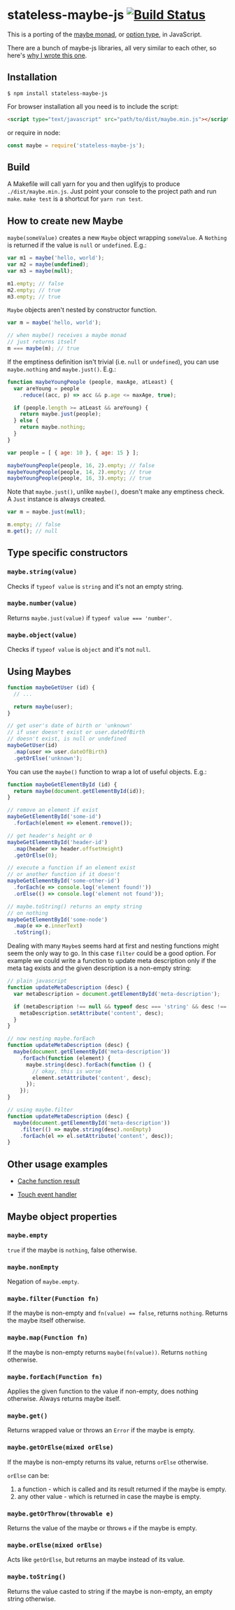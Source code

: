 # stateless-maybe-js [![Build Status](https://travis-ci.org/emilianobovetti/stateless-maybe-js.svg?branch=master)](https://travis-ci.org/emilianobovetti/stateless-maybe-js)

This is a porting of the [maybe monad](https://en.wikipedia.org/wiki/Monad_%28functional_programming%29#The_Maybe_monad), or [option type](https://en.wikipedia.org/wiki/Option_type), in JavaScript.

There are a bunch of maybe-js libraries, all very similar to each other, so here's [why I wrote this one](DESIGN.md).

## Installation

```
$ npm install stateless-maybe-js
```

For browser installation all you need is to include the script:

```HTML
<script type="text/javascript" src="path/to/dist/maybe.min.js"></script>
```

or require in node:

```javascript
const maybe = require('stateless-maybe-js');
```

## Build

A Makefile will call yarn for you and then uglifyjs to produce `./dist/maybe.min.js`. Just point your console to the project path and run `make`. `make test` is a shortcut for `yarn run test`.

## How to create new Maybe

`maybe(someValue)` creates a new `Maybe` object wrapping `someValue`. A `Nothing` is returned if the value is `null` or `undefined`. E.g.:

```javascript
var m1 = maybe('hello, world');
var m2 = maybe(undefined);
var m3 = maybe(null);

m1.empty; // false
m2.empty; // true
m3.empty; // true
```

`Maybe` objects aren't nested by constructor function.

```javascript
var m = maybe('hello, world');

// when maybe() receives a maybe monad
// just returns itself
m === maybe(m); // true
```

If the emptiness definition isn't trivial (i.e. `null` or `undefined`), you can use `maybe.nothing` and `maybe.just()`. E.g.:

```javascript
function maybeYoungPeople (people, maxAge, atLeast) {
  var areYoung = people
    .reduce((acc, p) => acc && p.age <= maxAge, true);

  if (people.length >= atLeast && areYoung) {
    return maybe.just(people);
  } else {
    return maybe.nothing;
  }
}

var people = [ { age: 10 }, { age: 15 } ];

maybeYoungPeople(people, 16, 2).empty; // false
maybeYoungPeople(people, 14, 2).empty; // true
maybeYoungPeople(people, 16, 3).empty; // true
```

Note that `maybe.just()`, unlike `maybe()`, doesn't make any emptiness check. A `Just` instance is always created.

```javascript
var m = maybe.just(null);

m.empty; // false
m.get(); // null
```

## Type specific constructors

### `maybe.string(value)`
Checks if `typeof value` is `string` and it's not an empty string.

### `maybe.number(value)`
Returns `maybe.just(value)` if `typeof value === 'number'`.

### `maybe.object(value)`
Checks if `typeof value` is `object` and it's not `null`.

## Using Maybes

```javascript
function maybeGetUser (id) {
  // ...

  return maybe(user);
}

// get user's date of birth or 'unknown'
// if user doesn't exist or user.dateOfBirth
// doesn't exist, is null or undefined
maybeGetUser(id)
  .map(user => user.dateOfBirth)
  .getOrElse('unknown');
```

You can use the `maybe()` function to wrap a lot of useful objects. E.g.:

```javascript
function maybeGetElementById (id) {
  return maybe(document.getElementById(id));
}

// remove an element if exist
maybeGetElementById('some-id')
  .forEach(element => element.remove());

// get header's height or 0
maybeGetElementById('header-id')
  .map(header => header.offsetHeight)
  .getOrElse(0);

// execute a function if an element exist
// or another function if it doesn't
maybeGetElementById('some-other-id')
  .forEach(e => console.log('element found!'))
  .orElse(() => console.log('element not found'));

// maybe.toString() returns an empty string
// on nothing
maybeGetElementById('some-node')
  .map(e => e.innerText)
  .toString();
```

Dealing with many `Maybe`s seems hard at first and nesting functions might seem the only way to go. In this case `filter` could be a good option.
For example we could write a function to update meta description only if the meta tag exists and the given description is a non-empty string:

```javascript
// plain javascript
function updateMetaDescription (desc) {
  var metaDescription = document.getElementById('meta-description');

  if (metaDescription !== null && typeof desc === 'string' && desc !== '') {
    metaDescription.setAttribute('content', desc);
  }
}

// now nesting maybe.forEach
function updateMetaDescription (desc) {
  maybe(document.getElementById('meta-description'))
    .forEach(function (element) {
      maybe.string(desc).forEach(function () {
        // okay, this is worse
        element.setAttribute('content', desc);
      });
    });
}

// using maybe.filter
function updateMetaDescription (desc) {
  maybe(document.getElementById('meta-description'))
    .filter(() => maybe.string(desc).nonEmpty)
    .forEach(el => el.setAttribute('content', desc));
}
```

## Other usage examples

- [Cache function result](https://gist.github.com/emilianobovetti/9245d6b0c3dc03461446fadc6a3c75da)

- [Touch event handler](https://github.com/emilianobovetti/hearweart/blob/8bf6eed1e8d43983fd1094c08e0284aab50b29ab/assets/js/main.js#L151)

## Maybe object properties

### `maybe.empty`
`true` if the maybe is `nothing`, false otherwise.

### `maybe.nonEmpty`
Negation of `maybe.empty`.

### `maybe.filter(Function fn)`
If the maybe is non-empty and `fn(value) == false`, returns `nothing`.
Returns the maybe itself otherwise.

### `maybe.map(Function fn)`
If the maybe is non-empty returns `maybe(fn(value))`.
Returns `nothing` otherwise.

### `maybe.forEach(Function fn)`
Applies the given function to the value if non-empty, does nothing otherwise.
Always returns maybe itself.

### `maybe.get()`
Returns wrapped value or throws an `Error` if the maybe is empty.

### `maybe.getOrElse(mixed orElse)`
If the maybe is non-empty returns its value, returns `orElse` otherwise.

`orElse` can be:

1. a function - which is called and its result returned if the maybe is empty.
2. any other value - which is returned in case the maybe is empty.

### `maybe.getOrThrow(throwable e)`
Returns the value of the maybe or throws `e` if the maybe is empty.

### `maybe.orElse(mixed orElse)`
Acts like `getOrElse`, but returns an maybe instead of its value.

### `maybe.toString()`
Returns the value casted to string if the maybe is non-empty, an empty string otherwise.
